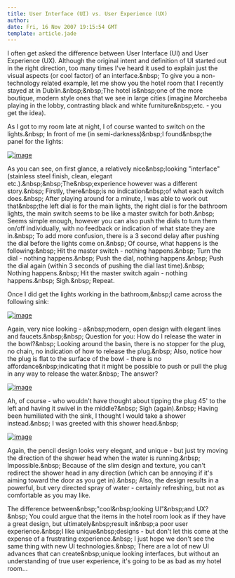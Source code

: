 ```yaml
---
title: User Interface (UI) vs. User Experience (UX)
author: 
date: Fri, 16 Nov 2007 19:15:54 GMT
template: article.jade
---
```


I often get asked the difference between User Interface (UI) and User Experience (UX). Although the original intent and definition of UI started out in the right direction, too many times I&#39;ve heard it used to explain just the visual aspects (or cool factor) of an interface.&amp;nbsp; To give you a non-technology related example, let me show you the hotel room that I recently stayed at in Dublin.&amp;nbsp;&amp;nbsp;The hotel is&amp;nbsp;one of the more boutique, modern style ones that we see in large cities (imagine Morcheeba playing in the lobby, contrasting black and white furniture&amp;nbsp;etc. - you get the idea).

As I got to my room late at night, I of course wanted to switch on the lights.&amp;nbsp; In front of me (in semi-darkness)&amp;nbsp;I found&amp;nbsp;the panel for the lights:

[![image](http:&#x2F;&#x2F;simonguest.com&#x2F;images&#x2F;ThedifferencebetweenUserInterfaceUIandUs_426C&#x2F;image_thumb.png)](http:&#x2F;&#x2F;simonguest.com&#x2F;images&#x2F;ThedifferencebetweenUserInterfaceUIandUs_426C&#x2F;image.png) 

As you can see, on first glance, a relatively nice&amp;nbsp;looking &quot;interface&quot; (stainless steel finish, clean, elegant etc.).&amp;nbsp;&amp;nbsp;The&amp;nbsp;experience however was a different story.&amp;nbsp; Firstly, there&amp;nbsp;is no indication&amp;nbsp;of what each switch does.&amp;nbsp; After playing around for a minute, I was able to work out that&amp;nbsp;the left dial is for the main lights, the right dial is for the bathroom lights, the main switch seems to be like a master switch for both.&amp;nbsp; Seems simple enough, however you can also push the dials to turn them on&#x2F;off individually, with no feedback or indication of what state they are in.&amp;nbsp; To add more confusion, there is a 3 second delay after pushing the dial before the lights come on.&amp;nbsp; Of course, what happens is the following:&amp;nbsp; Hit the master switch - nothing happens.&amp;nbsp; Turn the dial - nothing happens.&amp;nbsp; Push the dial, nothing happens.&amp;nbsp; Push the dial again (within 3 seconds of pushing the dial last time).&amp;nbsp; Nothing happens.&amp;nbsp; Hit the master switch again - nothing happens.&amp;nbsp; Sigh.&amp;nbsp; Repeat.

Once I did get the lights working in the bathroom,&amp;nbsp;I came across the following sink:

[![image](http:&#x2F;&#x2F;simonguest.com&#x2F;images&#x2F;ThedifferencebetweenUserInterfaceUIandUs_426C&#x2F;image_thumb_3.png)](http:&#x2F;&#x2F;simonguest.com&#x2F;images&#x2F;ThedifferencebetweenUserInterfaceUIandUs_426C&#x2F;image_3.png) 

Again, very nice looking - a&amp;nbsp;modern, open design with elegant lines and faucets.&amp;nbsp;&amp;nbsp; Question for you: How do I release the water in the bowl?&amp;nbsp; Looking around the basin, there is no stopper for the plug, no chain, no indication of how to release the plug.&amp;nbsp; Also, notice how the plug is flat to the surface of the bowl - there is no affordance&amp;nbsp;indicating that it might be possible to push or pull the plug in any way to release the water.&amp;nbsp; The answer?

[![image](http:&#x2F;&#x2F;simonguest.com&#x2F;images&#x2F;ThedifferencebetweenUserInterfaceUIandUs_426C&#x2F;image_thumb_4.png)](http:&#x2F;&#x2F;simonguest.com&#x2F;images&#x2F;ThedifferencebetweenUserInterfaceUIandUs_426C&#x2F;image_4.png) 

Ah, of course - who wouldn&#39;t have thought about tipping the plug 45&#39; to the left and having it swivel in the middle?&amp;nbsp; Sigh (again).&amp;nbsp; Having been humiliated with the sink, I thought I would take a shower instead.&amp;nbsp; I was greeted with this shower head.&amp;nbsp; 

[![image](http:&#x2F;&#x2F;simonguest.com&#x2F;images&#x2F;ThedifferencebetweenUserInterfaceUIandUs_426C&#x2F;image_thumb_5.png)](http:&#x2F;&#x2F;simonguest.com&#x2F;images&#x2F;ThedifferencebetweenUserInterfaceUIandUs_426C&#x2F;image_5.png) 

Again, the pencil design looks very elegant, and unique - but just try moving the direction of the shower head when the water is running.&amp;nbsp; Impossible.&amp;nbsp; Because of the slim design and texture, you can&#39;t redirect the shower head in any direction (which can be annoying if it&#39;s aiming toward the door as you get in).&amp;nbsp; Also, the design results in a powerful, but very directed spray of water - certainly refreshing, but not as comfortable as you may like.

The difference between&amp;nbsp;&quot;cool&amp;nbsp;looking UI&quot;&amp;nbsp;and UX?&amp;nbsp; You could argue that the items in the hotel room look as if they have a great design, but ultimately&amp;nbsp;result in&amp;nbsp;a poor user experience.&amp;nbsp;I like unique&amp;nbsp;designs - but don&#39;t let this come at the expense of a frustrating experience.&amp;nbsp; I just hope we don&#39;t see the same thing with new UI technologies.&amp;nbsp; There are a lot of new UI advances that can create&amp;nbsp;unique looking interfaces, but without an understanding of true user experience, it&#39;s going to be as bad as my hotel room...
